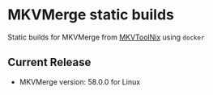 # MKVMerge static builds
Static builds for MKVMerge from [MKVToolNix](https://mkvtoolnix.download/source.html) using `docker`

## Current Release
* MKVMerge version: 58.0.0 for Linux
